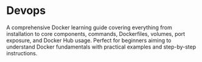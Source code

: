 # Devops
A comprehensive Docker learning guide covering everything from installation to core components, commands, Dockerfiles, volumes, port exposure, and Docker Hub usage. Perfect for beginners aiming to understand Docker fundamentals with practical examples and step-by-step instructions.
